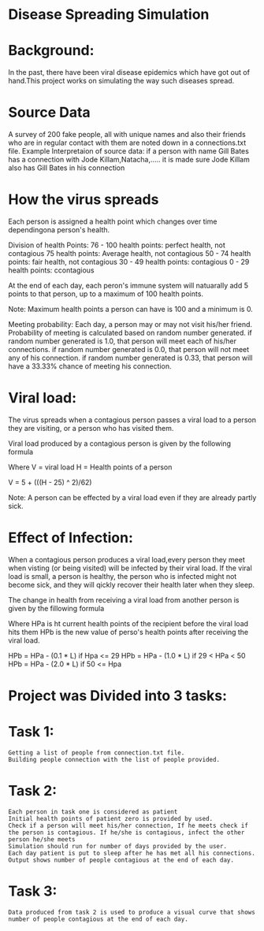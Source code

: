 # Disease Spreading Simulation

# Background:
In the past, there have been viral disease epidemics which have got out of hand.This project works on simulating the way such diseases spread.

# Source Data
A survey of 200 fake people, all with unique names and also their friends who are in regular contact with them are noted down in a connections.txt file.
Example Interpretaion of source data:
if a person with name Gill Bates has a connection with Jode Killam,Natacha,.....
it is made sure Jode Killam also has Gill Bates in his connection

# How the virus spreads
Each person is assigned a health point which changes over time dependingona person's health.

Division of health Points:
	76 - 100 health points: perfect health, not contagious
	75 health points: Average health, not contagious
	50 - 74 health points: fair health, not contagious
	30 - 49  health points: contagious
	0 - 29  health points: ccontagious

At the end of each day, each peron's immune system will natuarally add 5 points to that person, up to a maximum of 100 health points.

Note:
Maximum health points a person can have is 100 and a minimum is 0.


Meeting probability:
Each day, a person may or may not visit his/her friend. Probability of meeting is calculated based on random number generated.
if random number generated is 1.0, that person will meet each of his/her connections.
if random number generated is 0.0, that person will not meet any of his connection.
if random number generated is 0.33, that person will have a 33.33% chance of meeting his connection.

# Viral load:
The virus spreads when a contagious person passes a viral load to a person they are visiting, or a person who has visited them.

Viral load produced by a contagious person is given by the following formula 

Where 
V = viral load
H = Health points of a person

V = 5 + (((H - 25) ^ 2)/62)

Note: 
A person can be effected by a viral load even if they are already partly sick.


# Effect of Infection:
When a contagious person produces a viral load,every person they meet when visting (or being visited) will be infected by their viral load. If the viral load is small, a person is healthy, the person who is infected might not become sick, and they will qickly recover their health later when they sleep.

The change in health from receiving a viral load from another person is given by the fillowing formula

Where
HPa is ht current health points of the recipient before the viral load hits them
HPb is the new value of perso's health points after receiving the viral load.

HPb = HPa - (0.1 * L) if Hpa <= 29
HPb = HPa - (1.0 * L) if 29 < HPa < 50
HPb = HPa - (2.0 * L) if 50 <= Hpa

# Project was Divided into 3 tasks:

# Task 1:
	Getting a list of people from connection.txt file.
	Building people connection with the list of people provided.

# Task 2:
	Each person in task one is considered as patient
	Initial health points of patient zero is provided by used.
	Check if a person will meet his/her connection, If he meets check if the person is contagious. If he/she is contagious, infect the other person he/she meets
	Simulation should run for number of days provided by the user.
	Each day patient is put to sleep after he has met all his connections.
	Output shows number of people contagious at the end of each day.

# Task 3:
	Data produced from task 2 is used to produce a visual curve that shows number of people contagious at the end of each day.

	
